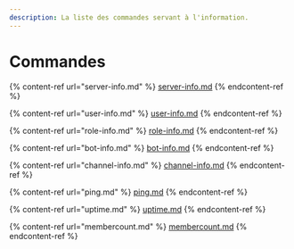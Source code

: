```yaml
---
description: La liste des commandes servant à l'information.
---
```


# Commandes

{% content-ref url="server-info.md" %}
[server-info.md](server-info.md)
{% endcontent-ref %}

{% content-ref url="user-info.md" %}
[user-info.md](user-info.md)
{% endcontent-ref %}

{% content-ref url="role-info.md" %}
[role-info.md](role-info.md)
{% endcontent-ref %}

{% content-ref url="bot-info.md" %}
[bot-info.md](bot-info.md)
{% endcontent-ref %}

{% content-ref url="channel-info.md" %}
[channel-info.md](channel-info.md)
{% endcontent-ref %}

{% content-ref url="ping.md" %}
[ping.md](ping.md)
{% endcontent-ref %}

{% content-ref url="uptime.md" %}
[uptime.md](uptime.md)
{% endcontent-ref %}

{% content-ref url="membercount.md" %}
[membercount.md](membercount.md)
{% endcontent-ref %}
